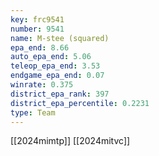 ```yaml
---
key: frc9541
number: 9541
name: M-stee (squared)
epa_end: 8.66
auto_epa_end: 5.06
teleop_epa_end: 3.53
endgame_epa_end: 0.07
winrate: 0.375
district_epa_rank: 397
district_epa_percentile: 0.2231
type: Team
---
```

[[2024mimtp]]
[[2024mitvc]]
